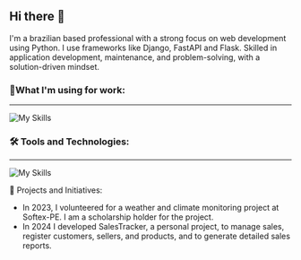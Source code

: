 ## Hi there 👋
I'm a brazilian based professional with a strong focus on web development using Python. I use frameworks like Django, FastAPI and Flask.
Skilled in application development, maintenance, and problem-solving, with a solution-driven mindset. 

### 🌱What I'm using for work:
***
![My Skills](https://skillicons.dev/icons?i=python,django,fastapi,flask,java,docker)

### 🛠️ Tools and Technologies:
***
![My Skills](https://skillicons.dev/icons?i=pycharm,git,gitlab,postgresql,mysql)

👥 Projects and Initiatives:

- In 2023, I volunteered for a weather and climate monitoring project at Softex-PE. I am a scholarship holder for the project.
- In 2024 I developed SalesTracker, a personal project, to manage sales, register customers, sellers, and products, and to generate detailed sales reports.
<!--
**JoseM4ria/JoseM4ria** is a ✨ _special_ ✨ repository because its `README.md` (this file) appears on your GitHub profile.


Here are some ideas to get you started:

- 🔭 I’m currently working on ...
- 🌱 I’m currently learning ...
- 👯 I’m looking to collaborate on ...
- 🤔 I’m looking for help with ...
- 💬 Ask me about ...
- 📫 How to reach me: ...
- 😄 Pronouns: ...
- ⚡ Fun fact: ...
-->
